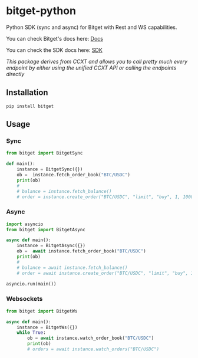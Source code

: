 # bitget-python
Python SDK (sync and async) for Bitget with Rest and WS capabilities.

You can check Bitget's docs here: [Docs](https://ccxt.com)


You can check the SDK docs here: [SDK](https://docs.ccxt.com/#/exchanges/bitget)

*This package derives from CCXT and allows you to call pretty much every endpoint by either using the unified CCXT API or calling the endpoints directly*

## Installation

```
pip install bitget
```

## Usage

### Sync

```Python
from bitget import BitgetSync

def main():
    instance = BitgetSync({})
    ob =  instance.fetch_order_book("BTC/USDC")
    print(ob)
    #
    # balance = instance.fetch_balance()
    # order = instance.create_order("BTC/USDC", "limit", "buy", 1, 100000)
```

### Async

```Python
import asyncio
from bitget import BitgetAsync

async def main():
    instance = BitgetAsync({})
    ob =  await instance.fetch_order_book("BTC/USDC")
    print(ob)
    #
    # balance = await instance.fetch_balance()
    # order = await instance.create_order("BTC/USDC", "limit", "buy", 1, 100000)

asyncio.run(main())
```

### Websockets

```Python
from bitget import BitgetWs

async def main():
    instance = BitgetWs({})
    while True:
        ob = await instance.watch_order_book("BTC/USDC")
        print(ob)
        # orders = await instance.watch_orders("BTC/USDC")
```

